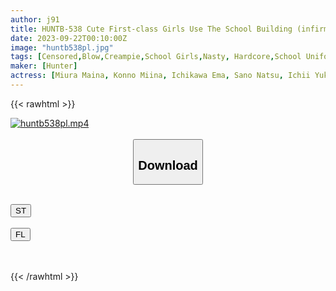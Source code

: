 ```yaml
---
author: j91
title: HUNTB-538 Cute First-class Girls Use The School Building (infirmary, Library, Toilet...) Instead Of A Love Hotel, So They Peek And Masturbate! But I Found Out... I'm A Big Cock
date: 2023-09-22T00:10:00Z
image: "huntb538pl.jpg"
tags: [Censored,Blow,Creampie,School Girls,Nasty, Hardcore,School Uniform	]
maker: [Hunter]
actress: [Miura Maina, Konno Miina, Ichikawa Ema, Sano Natsu, Ichii Yuka ]
---
```



{{< rawhtml >}}

<div class="video" data-videoid="dVV3lBk7mkHkVRw">
    <a href="javascript:;">
        <img src="https://my.j91.asia/posts/huntb538pl/huntb538pl.jpg" width="WIDTH" height="HEIGHT" alt="huntb538pl.mp4" loading="lazy">
    </a>
</div>

<script type="text/javascript" src="https://j91.asia/asset/on-demand-st.js"></script>

<br>
  <link rel="stylesheet" href="https://j91.asia/asset/bs5.css">
  
  <center>
  <button class="btn btn-primary" type="button" data-bs-toggle="collapse" data-bs-target=".multi-collapse" aria-expanded="false" aria-controls="multiCollapseExample1 multiCollapseExample2"><h2>Download</h2></button></center>
</p>
<div class="row">
  <div class="col">
    <div class="collapse multi-collapse" id="multiCollapseExample1">
      <div class="card card-body">
	      	      <br>
<div class="buttons">  
<a href="https://streamtape.to/v/dVV3lBk7mkHkVRw"><button class="btn-hover color-3"><i class="fa fa-download"></i> ST</button></a></div>
    </div>
  </div>
</div>
  <div class="col">
    <div class="collapse multi-collapse" id="multiCollapseExample2">
      <div class="card card-body">
	      <br>
<div class="buttons">
    <a href="https://filelions.online/f/ih2q27ctzcg6"><button class="btn-hover color-9"><i class="fa fa-download"></i> FL</button></a></div>
<br><br>
      </div>
    </div>
  </div>
</div>

{{< /rawhtml >}}
